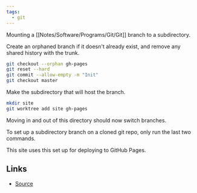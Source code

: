 ```yaml
---
tags:
  - git
---
```


Mounting a [[Notes/Software/Programs/Git/Git]] branch to a subdirectory.

Create an orphaned branch if it doesn't already exist, and remove any shared history with the trunk.

```sh
git checkout --orphan gh-pages
git reset --hard
git commit --allow-empty -m "Init"
git checkout master
```

Make the subdirectory that will host the branch.

```sh
mkdir site
git worktree add site gh-pages
```

Moving in and out of this directory should now switch branches.

To set up a subdirectory branch on a cloned git repo, only run the last two commands.

This site uses this set up for deploying to GitHub Pages.

## Links

- [Source](http://sangsoonam.github.io/2019/02/08/using-git-worktree-to-deploy-github-pages.html)
